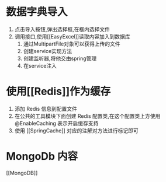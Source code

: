 # 数据字典导入
1. 点击导入按钮,弹出选择框,在框内选择文件
2. 调用接口,使用[[EasyExcel]]读取内容加入到数据库
	1. 通过MultipartFile对象可以获得上传的文件
	2. 创建service实现方法
	3. 创建监听器,将他交由spring管理
	4. 在service注入
# 使用[[Redis]]作为缓存
1. 添加 Redis 信息到配置文件
2. 在公共的工具模块下面创建 Redis 配置类,在这个配置类上方使用 @EnableCaching 表示开启缓存支持
3. 使用 [[SpringCache]] 对应的注解对方法进行标记即可
# MongoDb 内容
[[MongoDB]]
